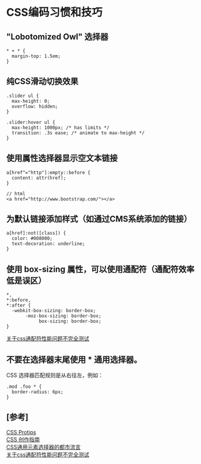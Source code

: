 # CSS编码习惯和技巧

## "Lobotomized Owl" 选择器

```
* + * {
  margin-top: 1.5em;
}
```

## 纯CSS滑动切换效果

```
.slider ul {
  max-height: 0;
  overflow: hidden;
}

.slider:hover ul {
  max-height: 1000px; /* has limits */
  transition: .3s ease; /* animate to max-height */
}
```

## 使用属性选择器显示空文本链接

```
a[href^="http"]:empty::before {
  content: attr(href);
}

// html
<a href="http://www.bootstrap.com/"></a>
```

## 为默认链接添加样式（如通过CMS系统添加的链接）

```
a[href]:not([class]) {
  color: #008000;
  text-decoration: underline;
}
```

## 使用 box-sizing 属性，可以使用通配符（通配符效率低是误区） 

```
*, 
*:before, 
*:after {
  -webkit-box-sizing: border-box;
       -moz-box-sizing: border-box;
            box-sizing: border-box;
}
```
[关于css通配符性能问题不完全测试](//i.wanz.im/2012/01/03/performance_testing_about_css_universal_selector/)

## 不要在选择器末尾使用 * 通用选择器。

CSS 选择器匹配规则是从右往左，例如：

```
.mod .foo * {
  border-radius: 6px;
}
```

## \[参考\]

[CSS Protips](//github.com/AllThingsSmitty/css-protips)  
[CSS 创作指南](//github.com/cssdream/css-creating)  
[CSS通用元素选择器的都市流言](//shawphy.com/2010/11/css-universal-selector.html)  
[关于css通配符性能问题不完全测试](//i.wanz.im/2012/01/03/performance_testing_about_css_universal_selector/)  
